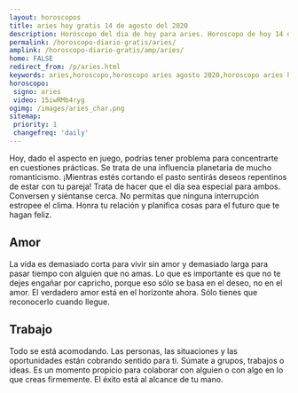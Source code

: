 ```yaml
---
layout: horoscopos
title: aries hoy gratis 14 de agosto del 2020 
description: Horóscopo del dia de hoy para aries. Horoscopo de hoy 14 de agosto del 2020. Las predicciones de amor, trabajo, vida personal gratis.
permalink: /horoscopo-diario-gratis/aries/
amplink: /horoscopo-diario-gratis/amp/aries/
home: FALSE
redirect_from: /p/aries.html
keywords: aries,horoscopo,horoscopo aries agosto 2020,horoscopo aries hoy,tarot aries agosto 2020,horoscopo aries,tarot aries hoy,horoscopo de hoy,horoscopo diario,tarot del amor,horoscopo de hoy aries,horoscopo diario del tarot, Horoscopo de hoy aries 14 de agosto del 2020,horóscopo del día,signos zodiacales 2020, el horoscopo de hoy
horoscopo:
 signo: aries
 video: 15iwRMb4ryg
ogimg: /images/aries_char.png
sitemap:
 priority: 1
 changefreq: 'daily'
---
```



Hoy, dado el aspecto en juego, podrías tener problema para concentrarte en cuestiones prácticas. Se trata de una influencia planetaria de mucho romanticismo. ¡Mientras estés cortando el pasto sentirás deseos repentinos de estar con tu pareja! Trata de hacer que el día sea especial para ambos. Conversen y siéntanse cerca. No permitas que ninguna interrupción estropee el clima. Honra tu relación y planifica cosas para el futuro que te hagan feliz.

## Amor

La vida es demasiado corta para vivir sin amor y demasiado larga para pasar tiempo con alguien que no amas. Lo que es importante es que no te dejes engañar por capricho, porque eso sólo se basa en el deseo, no en el amor. El verdadero amor está en el horizonte ahora. Sólo tienes que reconocerlo cuando llegue.

## Trabajo

Todo se está acomodando. Las personas, las situaciones y las oportunidades están cobrando sentido para ti. Súmate a grupos, trabajos o ideas. Es un momento propicio para colaborar con alguien o con algo en lo que creas firmemente. El éxito está al alcance de tu mano.